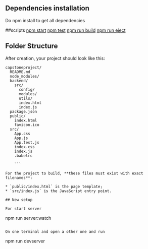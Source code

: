 ## Dependencies installation
Do npm install to get all dependencies

##scripts
[npm start](#npm-start)
[npm test](#npm-test)
[npm run build](#npm-run-build)
[npm run eject](#npm-run-eject)


## Folder Structure

After creation, your project should look like this:

```
capstoneproject/
  README.md
  node_modules/
  backend/
    src/
      config/
      modules/
      utils/
      index.html
      index.js
  package.json
  public/
    index.html
    favicon.ico
  src/
    App.css
    App.js
    App.test.js
    index.css
    index.js
    .babelrc

    ```

For the project to build, **these files must exist with exact filenames**:

* `public/index.html` is the page template;
* `src/index.js` is the JavaScript entry point.

## New setup

For start server

```
npm run server:watch
```

On one terminal and open a other one and run

```
npm run devserver
```